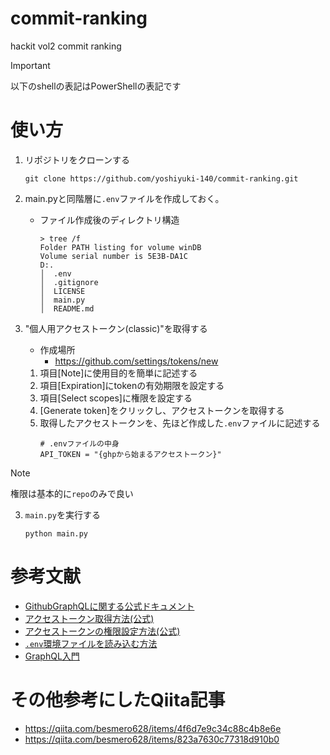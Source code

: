 # commit-ranking
hackit vol2 commit ranking 

> [!IMPORTANT]
> 以下のshellの表記はPowerShellの表記です

# 使い方

1. リポジトリをクローンする
    ```shell
    git clone https://github.com/yoshiyuki-140/commit-ranking.git
    ```

2. main.pyと同階層に`.env`ファイルを作成しておく。
    - ファイル作成後のディレクトリ構造
        ```
        > tree /f
        Folder PATH listing for volume winDB
        Volume serial number is 5E3B-DA1C
        D:.
        │  .env
        │  .gitignore
        │  LICENSE
        │  main.py
        │  README.md
        ```

1. "個人用アクセストークン(classic)"を取得する
    - 作成場所
      - https://github.com/settings/tokens/new

    1. 項目[Note]に使用目的を簡単に記述する
    2. 項目[Expiration]にtokenの有効期限を設定する
    3. 項目[Select scopes]に権限を設定する
    4. [Generate token]をクリックし、アクセストークンを取得する
    5. 取得したアクセストークンを、先ほど作成した`.env`ファイルに記述する
        ```text:.env
        # .envファイルの中身
        API_TOKEN = "{ghpから始まるアクセストークン}"
        ```

> [!NOTE]
> 権限は基本的に`repo`のみで良い


3. `main.py`を実行する
    ```shell
    python main.py
    ```

# 参考文献
- [GithubGraphQLに関する公式ドキュメント](https://docs.github.com/ja/graphql)
- [アクセストークン取得方法(公式)](https://docs.github.com/ja/authentication/keeping-your-account-and-data-secure/managing-your-personal-access-tokens)
- [アクセストークンの権限設定方法(公式)](https://docs.github.com/ja/apps/oauth-apps/building-oauth-apps/scopes-for-oauth-apps)
- [`.env`環境ファイルを読み込む方法](https://zenn.dev/nakashi94/articles/9c93b6a58acdb4)
- [GraphQL入門](https://zenn.dev/yoshii0110/articles/2233e32d276551)

# その他参考にしたQiita記事

- https://qiita.com/besmero628/items/4f6d7e9c34c88c4b8e6e
- https://qiita.com/besmero628/items/823a7630c77318d910b0

